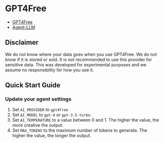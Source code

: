 # GPT4Free
- [GPT4Free](https://github.com/xtekky/gpt4free)
- [Agent-LLM](https://github.com/Josh-XT/Agent-LLM)

## Disclaimer
We do not know where your data goes when you use GPT4Free. We do not know if it is stored or sold. It is not recommended to use this provider for sensitive data. This was developed for experimental purposes and we assume no responsibility for how you use it.

## Quick Start Guide
### Update your agent settings
1. Set `AI_PROVIDER` to `gpt4free`
2. Set `AI_MODEL` to `gpt-4` or `gpt-3.5-turbo`.
3. Set `AI_TEMPERATURE` to a value between 0 and 1. The higher the value, the more creative the output.
4. Set `MAX_TOKENS` to the maximum number of tokens to generate. The higher the value, the longer the output.